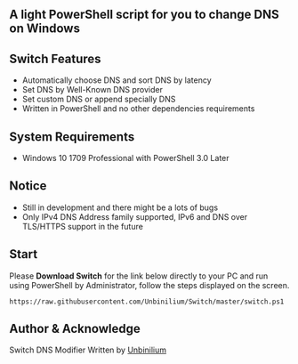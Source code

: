 ## A light PowerShell script for you to change DNS on Windows

## Switch Features
- Automatically choose DNS and sort DNS by latency
- Set DNS by Well-Known DNS provider
- Set custom DNS or append specially DNS
- Written in PowerShell and no other dependencies requirements

## System Requirements
- Windows 10 1709 Professional with PowerShell 3.0 Later

## Notice
- Still in development and there might be a lots of bugs
- Only IPv4 DNS Address family supported, IPv6 and DNS over TLS/HTTPS support in the future

## Start
Please **Download Switch** for the link below directly to your PC and run using PowerShell by Administrator, follow the steps displayed on the screen.
```
https://raw.githubusercontent.com/Unbinilium/Switch/master/switch.ps1
```

## Author & Acknowledge
Switch DNS Modifier Written by <a href="https://github.com/Unbinilium" target="_blank">Unbinilium</a>
